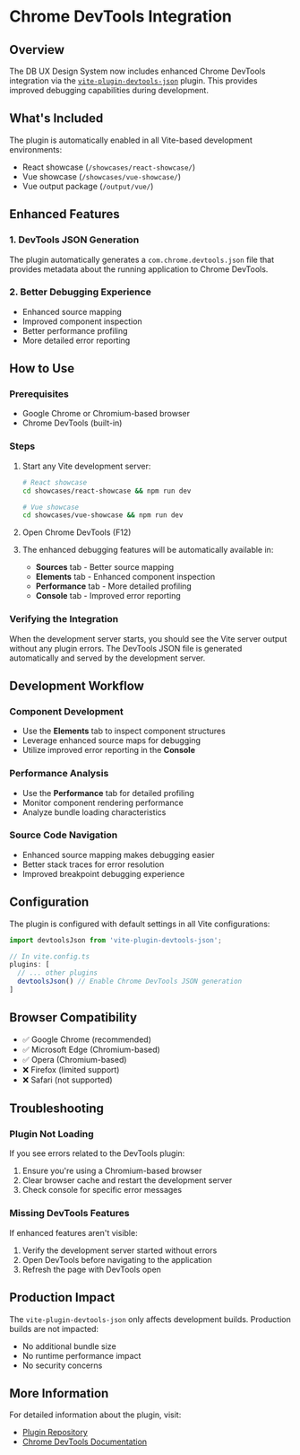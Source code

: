 # Chrome DevTools Integration

## Overview

The DB UX Design System now includes enhanced Chrome DevTools integration via the [`vite-plugin-devtools-json`](https://www.npmjs.com/package/vite-plugin-devtools-json) plugin. This provides improved debugging capabilities during development.

## What's Included

The plugin is automatically enabled in all Vite-based development environments:
- React showcase (`/showcases/react-showcase/`)
- Vue showcase (`/showcases/vue-showcase/`) 
- Vue output package (`/output/vue/`)

## Enhanced Features

### 1. DevTools JSON Generation
The plugin automatically generates a `com.chrome.devtools.json` file that provides metadata about the running application to Chrome DevTools.

### 2. Better Debugging Experience
- Enhanced source mapping
- Improved component inspection
- Better performance profiling
- More detailed error reporting

## How to Use

### Prerequisites
- Google Chrome or Chromium-based browser
- Chrome DevTools (built-in)

### Steps
1. Start any Vite development server:
   ```bash
   # React showcase
   cd showcases/react-showcase && npm run dev
   
   # Vue showcase  
   cd showcases/vue-showcase && npm run dev
   ```

2. Open Chrome DevTools (F12)

3. The enhanced debugging features will be automatically available in:
   - **Sources** tab - Better source mapping
   - **Elements** tab - Enhanced component inspection
   - **Performance** tab - More detailed profiling
   - **Console** tab - Improved error reporting

### Verifying the Integration

When the development server starts, you should see the Vite server output without any plugin errors. The DevTools JSON file is generated automatically and served by the development server.

## Development Workflow

### Component Development
- Use the **Elements** tab to inspect component structures
- Leverage enhanced source maps for debugging
- Utilize improved error reporting in the **Console**

### Performance Analysis
- Use the **Performance** tab for detailed profiling
- Monitor component rendering performance
- Analyze bundle loading characteristics

### Source Code Navigation
- Enhanced source mapping makes debugging easier
- Better stack traces for error resolution
- Improved breakpoint debugging experience

## Configuration

The plugin is configured with default settings in all Vite configurations:

```typescript
import devtoolsJson from 'vite-plugin-devtools-json';

// In vite.config.ts
plugins: [
  // ... other plugins
  devtoolsJson() // Enable Chrome DevTools JSON generation
]
```

## Browser Compatibility

- ✅ Google Chrome (recommended)
- ✅ Microsoft Edge (Chromium-based)  
- ✅ Opera (Chromium-based)
- ❌ Firefox (limited support)
- ❌ Safari (not supported)

## Troubleshooting

### Plugin Not Loading
If you see errors related to the DevTools plugin:
1. Ensure you're using a Chromium-based browser
2. Clear browser cache and restart the development server
3. Check console for specific error messages

### Missing DevTools Features
If enhanced features aren't visible:
1. Verify the development server started without errors
2. Open DevTools before navigating to the application
3. Refresh the page with DevTools open

## Production Impact

The `vite-plugin-devtools-json` only affects development builds. Production builds are not impacted:
- No additional bundle size
- No runtime performance impact
- No security concerns

## More Information

For detailed information about the plugin, visit:
- [Plugin Repository](https://github.com/ChromeDevTools/vite-plugin-devtools-json)
- [Chrome DevTools Documentation](https://developer.chrome.com/docs/devtools/)